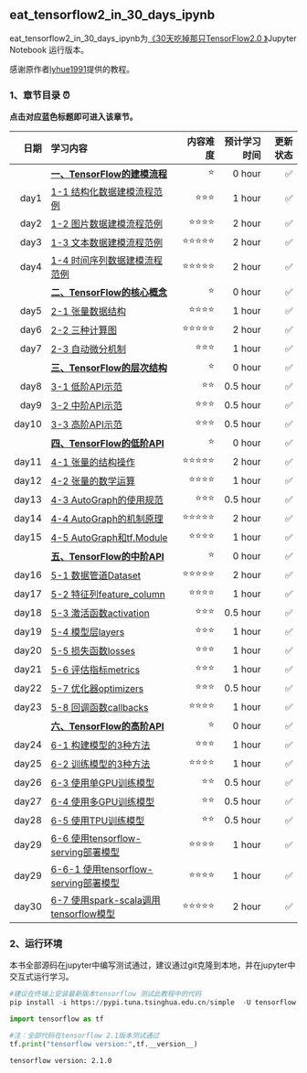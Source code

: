 ## eat_tensorflow2_in_30_days_ipynb

eat_tensorflow2_in_30_days_ipynb为[《30天吃掉那只TensorFlow2.0 》](https://github.com/lyhue1991/eat_tensorflow2_in_30_days)Jupyter Notebook 运行版本。
  
感谢原作者[lyhue1991](https://github.com/lyhue1991)提供的教程。


### 1、章节目录 ⏰

**点击对应蓝色标题即可进入该章节。**

|日期 | 学习内容                                                       | 内容难度   | 预计学习时间 | 更新状态|
|----:|:--------------------------------------------------------------|-----------:|----------:|-----:|
|&nbsp;|[**一、TensorFlow的建模流程**](一、TensorFlow的建模流程/一、TensorFlow的建模流程.md)    |⭐️   |   0 hour   |✅    |
|day1 |  [1-1 结构化数据建模流程范例](一、TensorFlow的建模流程/1-1结构化数据建模流程范例.ipynb)    | ⭐️⭐️⭐️ |   1 hour    |✅    |
|day2 |[1-2 图片数据建模流程范例](一、TensorFlow的建模流程/1-2图片数据建模流程范例.ipynb)    | ⭐️⭐️⭐️⭐️  |   2 hour    |✅    |
|day3 |  [1-3 文本数据建模流程范例](一、TensorFlow的建模流程/1-3文本数据建模流程范例.ipynb)   | ⭐️⭐️⭐️⭐️⭐️  |   2 hour    |✅    |
|day4 |  [1-4 时间序列数据建模流程范例](一、TensorFlow的建模流程/1-4时间序列数据建模流程范例.ipynb)   | ⭐️⭐️⭐️⭐️⭐️  |   2 hour    |✅    |
|&nbsp;    |[**二、TensorFlow的核心概念**](二、TensorFlow的核心概念/二、TensorFlow的核心概念.md)  | ⭐️  |  0 hour |✅  |
|day5 |  [2-1 张量数据结构](二、TensorFlow的核心概念/2-1张量数据结构.ipynb)  | ⭐️⭐️⭐️⭐️   |   1 hour    |✅    |
|day6 |  [2-2 三种计算图](二、TensorFlow的核心概念/2-2三种计算图.ipynb)  | ⭐️⭐️⭐️⭐️⭐️   |   2 hour    |✅    |
|day7 |  [2-3 自动微分机制](二、TensorFlow的核心概念/2-3自动微分机制.ipynb)  | ⭐️⭐️⭐️   |   1 hour    |✅    |
|&nbsp; |[**三、TensorFlow的层次结构**](三、TensorFlow的层次结构/三、TensorFlow的层次结构.md) |   ⭐️  |  0 hour   |✅  |
|day8 |  [3-1 低阶API示范](三、TensorFlow的层次结构/3-1低阶API示范.ipynb)   | ⭐️⭐️   |   0.5 hour    |✅   |
|day9 |  [3-2 中阶API示范](三、TensorFlow的层次结构/3-2中阶API示范.ipynb)   | ⭐️⭐️⭐️   |   0.5 hour    |✅  |
|day10 |  [3-3 高阶API示范](三、TensorFlow的层次结构/3-3高阶API示范.ipynb)  | ⭐️⭐️⭐️   |   0.5 hour    |✅  |
|&nbsp; |[**四、TensorFlow的低阶API**](四、TensorFlow的低阶API/四、TensorFlow的低阶API.md) |⭐️    | 0 hour|✅  |
|day11|  [4-1 张量的结构操作](四、TensorFlow的低阶API/4-1张量的结构操作.ipynb)  | ⭐️⭐️⭐️⭐️⭐️   |   2 hour    |✅   |
|day12|  [4-2 张量的数学运算](四、TensorFlow的低阶API/4-2张量的数学运算.ipynb)   | ⭐️⭐️⭐️⭐️   |   1 hour    |✅  |
|day13|  [4-3 AutoGraph的使用规范](四、TensorFlow的低阶API/4-3AutoGraph的使用规范.ipynb)| ⭐️⭐️⭐️   |   0.5 hour    |✅  |
|day14|  [4-4 AutoGraph的机制原理](四、TensorFlow的低阶API/4-4AutoGraph的机制原理.ipynb)    | ⭐️⭐️⭐️⭐️⭐️   |   2 hour    |✅  |
|day15|  [4-5 AutoGraph和tf.Module](四、TensorFlow的低阶API/4-5AutoGraph和tf.Module.ipynb)  | ⭐️⭐️⭐️⭐️   |   1 hour    |✅  |
|&nbsp; |[**五、TensorFlow的中阶API**](五、TensorFlow的中阶API/五、TensorFlow的中阶API.md) |  ⭐️  | 0 hour|✅ |
|day16|  [5-1 数据管道Dataset](五、TensorFlow的中阶API/5-1数据管道Dataset.ipynb)   | ⭐️⭐️⭐️⭐️⭐️   |   2 hour    |✅  |
|day17|  [5-2 特征列feature_column](五、TensorFlow的中阶API/5-2特征列feature_column.ipynb)   | ⭐️⭐️⭐️⭐️   |   1 hour    |✅  |
|day18|  [5-3 激活函数activation](五、TensorFlow的中阶API/5-3激活函数activation.ipynb)    | ⭐️⭐️⭐️   |   0.5 hour    |✅   |
|day19|  [5-4 模型层layers](五、TensorFlow的中阶API/5-4模型层layers.ipynb)  | ⭐️⭐️⭐️   |   1 hour    |✅  |
|day20|  [5-5 损失函数losses](五、TensorFlow的中阶API/5-5损失函数losses.ipynb)    | ⭐️⭐️⭐️   |   1 hour    |✅  |
|day21|  [5-6 评估指标metrics](五、TensorFlow的中阶API/5-6评估指标metrics.ipynb)    | ⭐️⭐️⭐️   |   1 hour    |✅   |
|day22|  [5-7 优化器optimizers](五、TensorFlow的中阶API/5-7优化器optimizers.ipynb)    | ⭐️⭐️⭐️   |   0.5 hour    |✅   |
|day23|  [5-8 回调函数callbacks](五、TensorFlow的中阶API/5-8回调函数callbacks.ipynb)   | ⭐️⭐️⭐️⭐️   |   1 hour    |✅   |
|&nbsp; |[**六、TensorFlow的高阶API**](六、TensorFlow的高阶API/六、TensorFlow的高阶API.md)|    ⭐️ | 0 hour|✅  |
|day24|  [6-1 构建模型的3种方法](六、TensorFlow的高阶API/6-1构建模型的3种方法.ipynb)   | ⭐️⭐️⭐️   |   1 hour    |✅ |
|day25|  [6-2 训练模型的3种方法](六、TensorFlow的高阶API/6-2训练模型的3种方法.ipynb)  | ⭐️⭐️⭐️⭐️   |   1 hour    |✅   |
|day26|  [6-3 使用单GPU训练模型](六、TensorFlow的高阶API/6-3使用单GPU训练模型.ipynb)    | ⭐️⭐️   |   0.5 hour    |✅   |
|day27|  [6-4 使用多GPU训练模型](六、TensorFlow的高阶API/6-4使用多GPU训练模型.ipynb)    | ⭐️⭐️   |   0.5 hour    |✅  |
|day28|  [6-5 使用TPU训练模型](六、TensorFlow的高阶API/6-5使用TPU训练模型.ipynb)   | ⭐️⭐️   |   0.5 hour    |✅  |
|day29| [6-6 使用tensorflow-serving部署模型](六、TensorFlow的高阶API/6-6使用tensorflow-serving部署模型.ipynb) | ⭐️⭐️⭐️⭐️| 1 hour |✅   |
|day29| [6-6-1 使用tensorflow-serving部署模型](六、TensorFlow的高阶API/6-6-1.Tf_seving_colab部署模型.ipynb) | ⭐️⭐️⭐️⭐️| 1 hour |✅   |
|day30| [6-7 使用spark-scala调用tensorflow模型](六、TensorFlow的高阶API/6-7使用spark-scala调用tensorflow模型.ipynb) | ⭐️⭐️⭐️⭐️⭐️|2 hour|✅  |

### 2、运行环境


本书全部源码在jupyter中编写测试通过，建议通过git克隆到本地，并在jupyter中交互式运行学习。

```python
#建议在终端上安装最新版本tensorflow 测试此教程中的代码
pip install -i https://pypi.tuna.tsinghua.edu.cn/simple  -U tensorflow
```

```python
import tensorflow as tf

#注：全部代码在tensorflow 2.1版本测试通过
tf.print("tensorflow version:",tf.__version__)
```

```
tensorflow version: 2.1.0
```
